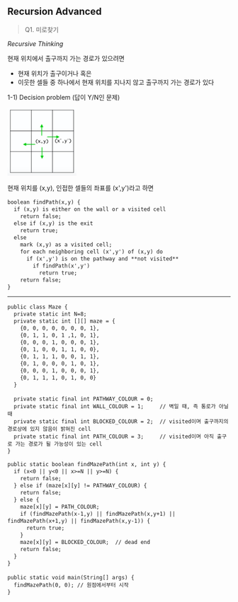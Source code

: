 ## Recursion Advanced

> Q1. 미로찾기

*Recursive Thinking*

현재 위치에서 출구까지 가는 경로가 있으려면
- 현재 위치가 출구이거나 혹은
- 이웃한 셀들 중 하나에서 현재 위치를 지나지 않고 출구까지 가는 경로가 있다

1-1) Decision problem (답이 Y/N인 문제)

![](../src/img/recursion-maze.PNG)

현재 위치를 (x,y), 인접한 셀들의 좌표를 (x',y')라고 하면

```
boolean findPath(x,y) {
  if (x,y) is either on the wall or a visited cell
    return false;
  else if (x,y) is the exit
    return true;
  else
    mark (x,y) as a visited cell;
    for each neighboring cell (x',y') of (x,y) do
      if (x',y') is on the pathway and **not visited**
        if findPath(x',y')
          return true;
    return false;
}

```

---

```
public class Maze {
  private static int N=8;
  private static int [][] maze = {
    {0, 0, 0, 0, 0, 0, 0, 1},
    {0, 1, 1, 0, 1 ,1, 0, 1},
    {0, 0, 0, 1, 0, 0, 0, 1},
    {0, 1, 0, 0, 1, 1, 0, 0},
    {0, 1, 1, 1, 0, 0, 1, 1},
    {0, 1, 0, 0, 0, 1, 0, 1},
    {0, 0, 0, 1, 0, 0, 0, 1},
    {0, 1, 1, 1, 0, 1, 0, 0}
  }

  private static final int PATHWAY_COLOUR = 0;
  private static final int WALL_COLOUR = 1;     // 벽일 때, 즉 통로가 아닐 때
  private static final int BLOCKED_COLOUR = 2;  // visited이며 출구까지의 경로상에 있지 않음이 밝혀진 cell
  private static final int PATH_COLOUR = 3;     // visited이며 아직 출구로 가는 경로가 될 가능성이 있는 cell
}
```


```
public static boolean findMazePath(int x, int y) {
  if (x<0 || y<0 || x>=N || y>=N) {
    return false;
  } else if (maze[x][y] != PATHWAY_COLOUR) {
    return false;
  } else {
    maze[x][y] = PATH_COLOUR;
    if (findMazePath(x-1,y) || findMazePath(x,y+1) || findMazePath(x+1,y) || findMazePath(x,y-1)) {
      return true;
    }
    maze[x][y] = BLOCKED_COLOUR;  // dead end
    return false;
  }
}

public static void main(String[] args) {
  findMazePath(0, 0); // 원점에서부터 시작
}
```
